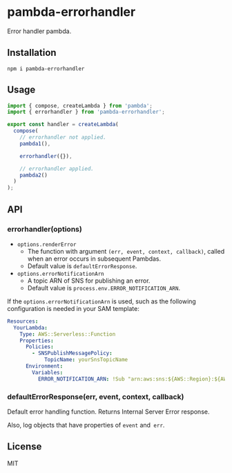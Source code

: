 # pambda-errorhandler

Error handler pambda.

## Installation

```
npm i pambda-errorhandler
```

## Usage

``` javascript
import { compose, createLambda } from 'pambda';
import { errorhandler } from 'pambda-errorhandler';

export const handler = createLambda(
  compose(
    // errorhandler not applied.
    pambda1(),

    errorhandler({}),

    // errorhandler applied.
    pambda2()
  )
);
```

## API

### errorhandler(options)

- `options.renderError`
    - The function with argument `(err, event, context, callback)`, called when an error occurs in subsequent Pambdas.
    - Default value is `defaultErrorResponse`.
- `options.errorNotificationArn`
    - A topic ARN of SNS for publishing an error.
    - Default value is `process.env.ERROR_NOTIFICATION_ARN`.

If the `options.errorNotificationArn` is used, such as the following configuration is needed in your SAM template:

``` yaml
Resources:
  YourLambda:
    Type: AWS::Serverless::Function
    Properties:
      Policies:
        - SNSPublishMessagePolicy:
            TopicName: yourSnsTopicName
      Environment:
        Variables:
          ERROR_NOTIFICATION_ARN: !Sub "arn:aws:sns:${AWS::Region}:${AWS::AccountId}:yourSnsTopicName"
```

### defaultErrorResponse(err, event, context, callback)

Default error handling function. Returns Internal Server Error response.

Also, log objects that have properties of `event` and` err`.

## License

MIT
